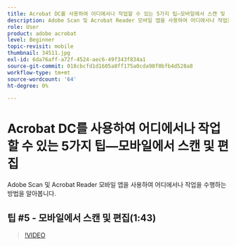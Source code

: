 ```yaml
---
title: Acrobat DC를 사용하여 어디에서나 작업할 수 있는 5가지 팁—모바일에서 스캔 및 편집
description: Adobe Scan 및 Acrobat Reader 모바일 앱을 사용하여 어디에서나 작업을 수행하는 방법 알아보기
role: User
product: adobe acrobat
level: Beginner
topic-revisit: mobile
thumbnail: 34511.jpg
exl-id: 6da76aff-a72f-4524-aec6-49f343f834a1
source-git-commit: 018cbcfd1d1605a8ff175a0cda98f0bfb4d528a8
workflow-type: tm+mt
source-wordcount: '64'
ht-degree: 0%

---
```


# Acrobat DC를 사용하여 어디에서나 작업할 수 있는 5가지 팁—모바일에서 스캔 및 편집

Adobe Scan 및 Acrobat Reader 모바일 앱을 사용하여 어디에서나 작업을 수행하는 방법을 알아봅니다.

## 팁 #5 - 모바일에서 스캔 및 편집(1:43)

>[!VIDEO](https://video.tv.adobe.com/v/34511)
